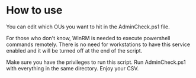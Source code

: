 # How to use

You can edit which OUs you want to hit in the AdminCheck.ps1 file.

For those who don't know, WinRM is needed to execute powershell commands remotely. There is no need for workstations to have this service enabled and it will be turned off at the end of the script.


Make sure you have the privileges to run this script.
Run AdminCheck.ps1 with everything in the same directory. Enjoy your CSV.
